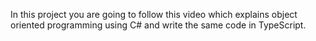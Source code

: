In this project you are going to follow this video which explains object oriented programming using C# and write the same code in TypeScript.